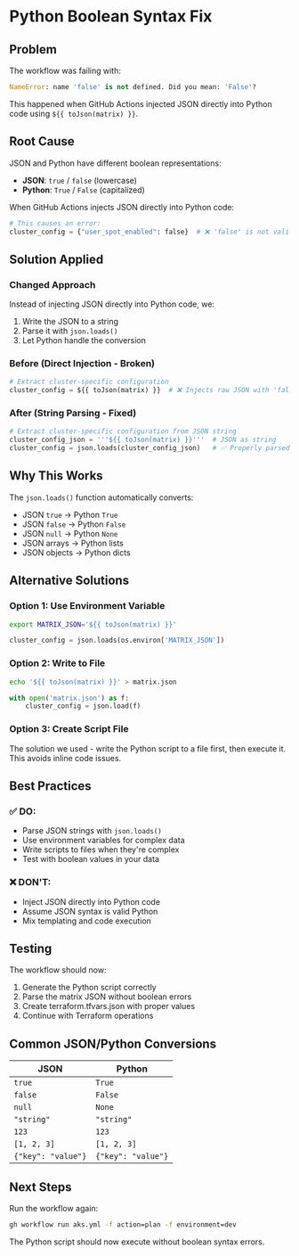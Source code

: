 # Python Boolean Syntax Fix

## Problem
The workflow was failing with:
```python
NameError: name 'false' is not defined. Did you mean: 'False'?
```

This happened when GitHub Actions injected JSON directly into Python code using `${{ toJson(matrix) }}`.

## Root Cause
JSON and Python have different boolean representations:
- **JSON**: `true` / `false` (lowercase)
- **Python**: `True` / `False` (capitalized)

When GitHub Actions injects JSON directly into Python code:
```python
# This causes an error:
cluster_config = {"user_spot_enabled": false}  # ❌ 'false' is not valid Python
```

## Solution Applied

### Changed Approach
Instead of injecting JSON directly into Python code, we:
1. Write the JSON to a string
2. Parse it with `json.loads()`
3. Let Python handle the conversion

### Before (Direct Injection - Broken)
```python
# Extract cluster-specific configuration
cluster_config = ${{ toJson(matrix) }}  # ❌ Injects raw JSON with 'false'
```

### After (String Parsing - Fixed)
```python
# Extract cluster-specific configuration from JSON string
cluster_config_json = '''${{ toJson(matrix) }}'''  # JSON as string
cluster_config = json.loads(cluster_config_json)   # ✅ Properly parsed
```

## Why This Works

The `json.loads()` function automatically converts:
- JSON `true` → Python `True`
- JSON `false` → Python `False`
- JSON `null` → Python `None`
- JSON arrays → Python lists
- JSON objects → Python dicts

## Alternative Solutions

### Option 1: Use Environment Variable
```bash
export MATRIX_JSON='${{ toJson(matrix) }}'
```
```python
cluster_config = json.loads(os.environ['MATRIX_JSON'])
```

### Option 2: Write to File
```bash
echo '${{ toJson(matrix) }}' > matrix.json
```
```python
with open('matrix.json') as f:
    cluster_config = json.load(f)
```

### Option 3: Create Script File
The solution we used - write the Python script to a file first, then execute it. This avoids inline code issues.

## Best Practices

### ✅ DO:
- Parse JSON strings with `json.loads()`
- Use environment variables for complex data
- Write scripts to files when they're complex
- Test with boolean values in your data

### ❌ DON'T:
- Inject JSON directly into Python code
- Assume JSON syntax is valid Python
- Mix templating and code execution

## Testing

The workflow should now:
1. Generate the Python script correctly
2. Parse the matrix JSON without boolean errors
3. Create terraform.tfvars.json with proper values
4. Continue with Terraform operations

## Common JSON/Python Conversions

| JSON | Python |
|------|--------|
| `true` | `True` |
| `false` | `False` |
| `null` | `None` |
| `"string"` | `"string"` |
| `123` | `123` |
| `[1, 2, 3]` | `[1, 2, 3]` |
| `{"key": "value"}` | `{"key": "value"}` |

## Next Steps

Run the workflow again:
```bash
gh workflow run aks.yml -f action=plan -f environment=dev
```

The Python script should now execute without boolean syntax errors.